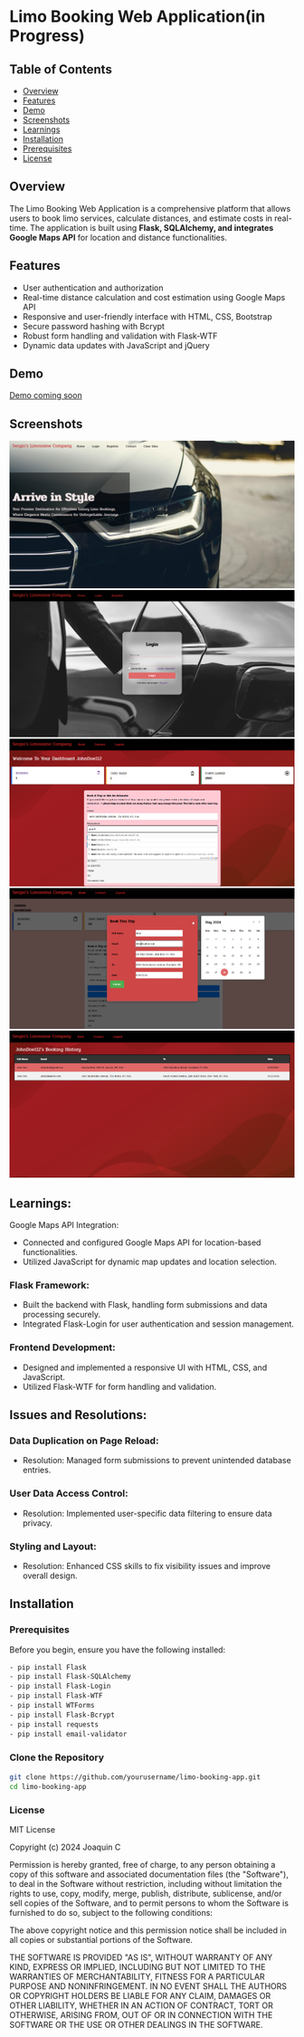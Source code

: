# Limo Booking Web Application(in Progress)

## Table of Contents
- [Overview](#overview)
- [Features](#features)
- [Demo](#demo)
- [Screenshots](#screenshots)
- [Learnings](#learnings)
- [Installation](#installation)
- [Prerequisites](#prerequisites)
- [License](#license)


## Overview
The Limo Booking Web Application is a comprehensive platform that allows users to book limo services, calculate distances, and estimate costs in real-time. The application is built using **Flask, SQLAlchemy, and integrates Google Maps API** for location and distance functionalities.


## Features
- User authentication and authorization
- Real-time distance calculation and cost estimation using Google Maps API
- Responsive and user-friendly interface with HTML, CSS, Bootstrap
- Secure password hashing with Bcrypt
- Robust form handling and validation with Flask-WTF
- Dynamic data updates with JavaScript and jQuery

## Demo
[Demo coming soon](#)

## Screenshots
![Home Screen](images/Home.png)
![Login](images/Login.png)
![Calculate](images/dest.png)
![Book_info](images/book_info.png)
![Bookings](images/apt.png)


## Learnings:

Google Maps API Integration:
- Connected and configured Google Maps API for location-based functionalities.
- Utilized JavaScript for dynamic map updates and location selection.

### Flask Framework:
- Built the backend with Flask, handling form submissions and data processing securely.
- Integrated Flask-Login for user authentication and session management.

### Frontend Development:
- Designed and implemented a responsive UI with HTML, CSS, and JavaScript.
- Utilized Flask-WTF for form handling and validation.

## Issues and Resolutions:
### Data Duplication on Page Reload:
- Resolution: Managed form submissions to prevent unintended database entries.

### User Data Access Control:
- Resolution: Implemented user-specific data filtering to ensure data privacy.

### Styling and Layout:
- Resolution: Enhanced CSS skills to fix visibility issues and improve overall design.

## Installation

### Prerequisites
Before you begin, ensure you have the following installed:
```bash
- pip install Flask
- pip install Flask-SQLAlchemy
- pip install Flask-Login
- pip install Flask-WTF
- pip install WTForms
- pip install Flask-Bcrypt
- pip install requests
- pip install email-validator
```
### Clone the Repository
```bash
git clone https://github.com/yourusername/limo-booking-app.git
cd limo-booking-app
```
### License
MIT License

Copyright (c) 2024 Joaquin C

Permission is hereby granted, free of charge, to any person obtaining a copy
of this software and associated documentation files (the "Software"), to deal
in the Software without restriction, including without limitation the rights
to use, copy, modify, merge, publish, distribute, sublicense, and/or sell
copies of the Software, and to permit persons to whom the Software is
furnished to do so, subject to the following conditions:

The above copyright notice and this permission notice shall be included in all
copies or substantial portions of the Software.

THE SOFTWARE IS PROVIDED "AS IS", WITHOUT WARRANTY OF ANY KIND, EXPRESS OR
IMPLIED, INCLUDING BUT NOT LIMITED TO THE WARRANTIES OF MERCHANTABILITY,
FITNESS FOR A PARTICULAR PURPOSE AND NONINFRINGEMENT. IN NO EVENT SHALL THE
AUTHORS OR COPYRIGHT HOLDERS BE LIABLE FOR ANY CLAIM, DAMAGES OR OTHER
LIABILITY, WHETHER IN AN ACTION OF CONTRACT, TORT OR OTHERWISE, ARISING FROM,
OUT OF OR IN CONNECTION WITH THE SOFTWARE OR THE USE OR OTHER DEALINGS IN THE
SOFTWARE.
